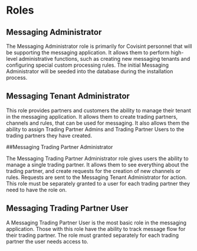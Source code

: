 # Roles
## Messaging Administrator
The Messaging Administrator role is primarily for Covisint personnel that will be supporting the messaging application.  It allows them to perform high-level administrative functions, such as creating new messaging tenants and configuring special custom processing rules.  The initial Messaging Administrator will be seeded into the database during the installation process.
## Messaging Tenant Administrator

This role provides partners and customers the ability to manage their tenant in the messaging application.  It allows them to create trading partners, channels and rules, that can be used for messaging.  It also allows them the ability to assign Trading Partner Admins and Trading Partner Users to the trading partners they have created.

##Messaging Trading Partner Administrator

The Messaging Trading Partner Administrator role gives users the ability to manage a single trading partner.  It allows them to see everything about the trading partner, and create requests for the creation of new channels or rules.  Requests are sent to the Messaging Tenant Administrator for action.  This role must be separately granted to a user for each trading partner they need to have the role on.

## Messaging Trading Partner User

A Messaging Trading Partner User is the most basic role in the messaging application.  Those with this role have the ability to track message flow for their trading partner.  The role must granted separately for each trading partner the user needs access to.










